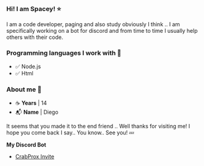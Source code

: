 ### Hi! I am Spacey! ⭐

I am a code developer, paging and also study obviously I think .. I am specifically working on a bot for discord and from time to time I usually help others with their code.

### Programming languages I work with 📰
- ✅ Node.js
- ✅ Html

### About me 🔎
- ☕ **Years** | 14
- 📬 **Name** | Diego

It seems that you made it to the end friend .. Well thanks for visiting me! I hope you come back I say.. You know.. See you! 💤

**My Discord Bot**
- [CrabProx Invite](https://discord.com/oauth2/authorize?client_id=814259639330799616&permissions=0&redirect_uri=https%3A%2F%2Fdiscord.gg%2Fqy7sFCwZUS&response_type=code&scope=identify%20email%20bot)

